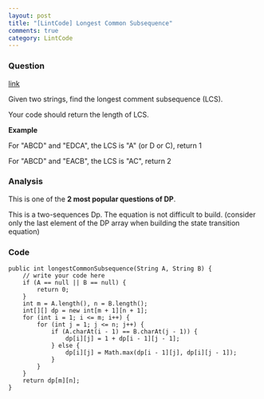```yaml
---
layout: post
title: "[LintCode] Longest Common Subsequence"
comments: true
category: LintCode
---
```


### Question

[link](http://lintcode.com/en/problem/longest-common-subsequence/)

<div style="min-height:100px">
    <p>Given two strings, find the longest comment subsequence (LCS).</p>
    <p>Your code should return the length of LCS.</p>
    <div class="m-t-lg m-b-lg">
    <b>Example</b>
    <div>
        <p>For "ABCD" and "EDCA", the LCS is "A" (or D or C), return 1</p>
        <p>For "ABCD" and "EACB", the LCS is "AC", return 2</p>
    </div>
    </div>
</div>

### Analysis

This is one of the **2 most popular questions of DP**.

This is a two-sequences Dp. The equation is not difficult to build. (consider only the last element of the DP array when building the state transition equation)

### Code

    public int longestCommonSubsequence(String A, String B) {
        // write your code here
        if (A == null || B == null) {
            return 0;
        }
        int m = A.length(), n = B.length();
        int[][] dp = new int[m + 1][n + 1];
        for (int i = 1; i <= m; i++) {
            for (int j = 1; j <= n; j++) {
                if (A.charAt(i - 1) == B.charAt(j - 1)) {
                    dp[i][j] = 1 + dp[i - 1][j - 1];
                } else {
                    dp[i][j] = Math.max(dp[i - 1][j], dp[i][j - 1]);
                }
            }
        }
        return dp[m][n];
    }
